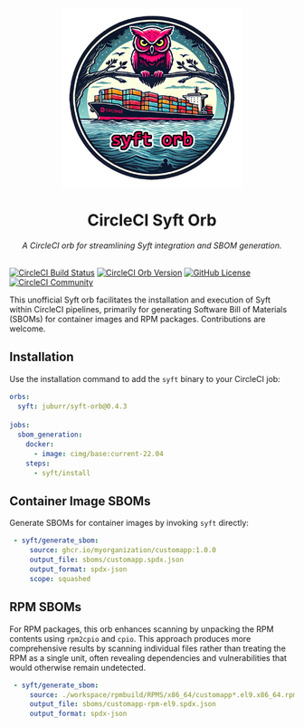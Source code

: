 <div align="center">
  <img align="center" width="320" src="assets/logos/syft-orb-logo.png" alt="Syft Orb">
  <h1>CircleCI Syft Orb</h1>
  <i>A CircleCI orb for streamlining Syft integration and SBOM generation.</i><br /><br />
</div>

[![CircleCI Build Status](https://circleci.com/gh/juburr/syft-orb.svg?style=shield "CircleCI Build Status")](https://circleci.com/gh/juburr/syft-orb) [![CircleCI Orb Version](https://badges.circleci.com/orbs/juburr/syft-orb.svg)](https://circleci.com/developer/orbs/orb/juburr/syft-orb) [![GitHub License](https://img.shields.io/badge/license-MIT-lightgrey.svg)](https://raw.githubusercontent.com/juburr/syft-orb/master/LICENSE) [![CircleCI Community](https://img.shields.io/badge/community-CircleCI%20Discuss-343434.svg)](https://discuss.circleci.com/c/ecosystem/orbs)

This unofficial Syft orb facilitates the installation and execution of Syft within CircleCI pipelines, primarily for generating Software Bill of Materials (SBOMs) for container images and RPM packages. Contributions are welcome.

## Installation
Use the installation command to add the `syft` binary to your CircleCI job:

```yaml
orbs:
  syft: juburr/syft-orb@0.4.3

jobs:
  sbom_generation:
    docker:
      - image: cimg/base:current-22.04
    steps:
      - syft/install
```

## Container Image SBOMs
Generate SBOMs for container images by invoking `syft` directly:

```yaml
 - syft/generate_sbom:
     source: ghcr.io/myorganization/customapp:1.0.0
     output_file: sboms/customapp.spdx.json
     output_format: spdx-json
     scope: squashed
```

## RPM SBOMs
For RPM packages, this orb enhances scanning by unpacking the RPM contents using `rpm2cpio` and `cpio`. This approach produces more comprehensive results by scanning individual files rather than treating the RPM as a single unit, often revealing dependencies and vulnerabilities that would otherwise remain undetected.

```yaml
 - syft/generate_sbom:
     source: ./workspace/rpmbuild/RPMS/x86_64/customapp*.el9.x86_64.rpm
     output_file: sboms/customapp-rpm-el9.spdx.json
     output_format: spdx-json
```
